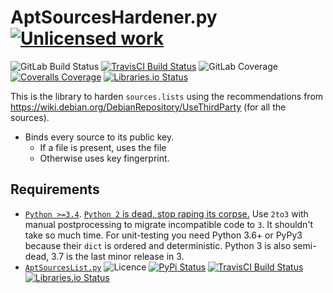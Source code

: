 AptSourcesHardener.py [![Unlicensed work](https://raw.githubusercontent.com/unlicense/unlicense.org/master/static/favicon.png)](https://unlicense.org/)
===============
![GitLab Build Status](https://gitlab.com/KOLANICH/AptSourcesHardener.py/badges/master/pipeline.svg)
[![TravisCI Build Status](https://travis-ci.org/KOLANICH/AptSourcesHardener.py.svg?branch=master)](https://travis-ci.org/KOLANICH/AptSourcesHardener.py)
![GitLab Coverage](https://gitlab.com/KOLANICH/AptSourcesHardener.py/badges/master/coverage.svg)
[![Coveralls Coverage](https://img.shields.io/coveralls/KOLANICH/AptSourcesHardener.py.svg)](https://coveralls.io/r/KOLANICH/AptSourcesHardener.py)
[![Libraries.io Status](https://img.shields.io/librariesio/github/KOLANICH/AptSourcesHardener.py.svg)](https://libraries.io/github/KOLANICH/AptSourcesHardener.py)

This is the library to harden `sources.lists` using the recommendations from https://wiki.debian.org/DebianRepository/UseThirdParty (for all the sources).

* Binds every source to its public key.
    * If a file is present, uses the file
    * Otherwise uses key fingerprint.

Requirements
------------
* [`Python >=3.4`](https://www.python.org/downloads/). [`Python 2` is dead, stop raping its corpse.](https://python3statement.org/) Use ```2to3``` with manual postprocessing to migrate incompatible code to `3`. It shouldn't take so much time. For unit-testing you need Python 3.6+ or PyPy3 because their `dict` is ordered and deterministic. Python 3 is also semi-dead, 3.7 is the last minor release in 3.
* [`AptSourcesList.py`](https://gitlab.com/KOLANICH/AptSourcesList.py) ![Licence](https://img.shields.io/github/license/KOLANICH/AptSourcesList.py.svg) [![PyPi Status](https://img.shields.io/pypi/v/AptSourcesList.svg)](https://pypi.python.org/pypi/AptSourcesList) [![TravisCI Build Status](https://travis-ci.org/KOLANICH/AptSourcesList.py.svg?branch=master)](https://travis-ci.org/KOLANICH/AptSourcesList.py) [![Libraries.io Status](https://img.shields.io/librariesio/github/KOLANICH/AptSourcesList.py.svg)](https://libraries.io/github/KOLANICH/AptSourcesList.py)

